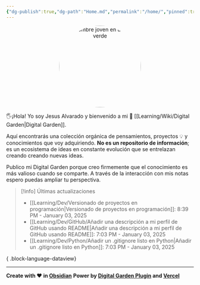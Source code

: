 ```yaml
---
{"dg-publish":true,"dg-path":"Home.md","permalink":"/home/","pinned":true,"tags":["gardenEntry"],"dgShowBacklinks":"false","created":"2024-01-25T19:06","updated":"2025-01-03T22:19"}
---
```


<div style="text-align: center;">
    <img src="https://i.imgur.com/e4y916O.png" alt="Un hombre joven en un fondo verde" width="220px" style="border-radius: 50%;">
</div>

🖐️¡Hola! Yo soy Jesus Alvarado y bienvenido a mi 🌱 [[Learning/Wiki/Digital Garden\|Digital Garden]].

Aquí encontrarás una colección orgánica de pensamientos, proyectos 💡 y conocimientos que voy adquiriendo. **No es un repositorio de información**; es un ecosistema de ideas en constante evolución que se entrelazan creando creando nuevas ideas.

Publico mi Digital Garden porque creo firmemente que el conocimiento es más valioso cuando se comparte. A través de la interacción con mis notas espero puedas ampliar tu perspectiva.
		
> [!info] Últimas actualizaciones
>  - [[Learning/Dev/Versionado de proyectos en programación\|Versionado de proyectos en programación]]: 8:39 PM - January 03, 2025
> - [[Learning/Dev/GitHub/Añadir una descripción a mi perfil de GitHub usando README\|Añadir una descripción a mi perfil de GitHub usando README]]: 7:03 PM - January 03, 2025
> - [[Learning/Dev/Python/Añadir un .gitignore listo en Python\|Añadir un .gitignore listo en Python]]: 7:03 PM - January 03, 2025
> 
{ .block-language-dataview}

---
**Create with ❤️ in [Obsidian](https://obsidian.md/)** 
**Power by [Digital Garden Plugin](https://dg-docs.ole.dev/) and [Vercel](https://vercel.com/)** 